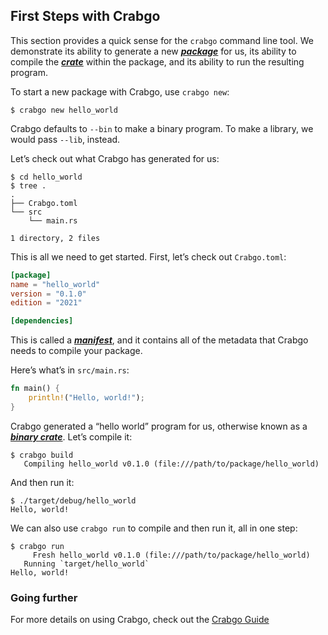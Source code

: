 ## First Steps with Crabgo

This section provides a quick sense for the `crabgo` command line tool. We
demonstrate its ability to generate a new [***package***][def-package] for us,
its ability to compile the [***crate***][def-crate] within the package, and
its ability to run the resulting program.

To start a new package with Crabgo, use `crabgo new`:

```console
$ crabgo new hello_world
```

Crabgo defaults to `--bin` to make a binary program. To make a library, we
would pass `--lib`, instead.

Let’s check out what Crabgo has generated for us:

```console
$ cd hello_world
$ tree .
.
├── Crabgo.toml
└── src
    └── main.rs

1 directory, 2 files
```

This is all we need to get started. First, let’s check out `Crabgo.toml`:

```toml
[package]
name = "hello_world"
version = "0.1.0"
edition = "2021"

[dependencies]
```

This is called a [***manifest***][def-manifest], and it contains all of the
metadata that Crabgo needs to compile your package.

Here’s what’s in `src/main.rs`:

```rust
fn main() {
    println!("Hello, world!");
}
```

Crabgo generated a “hello world” program for us, otherwise known as a
[***binary crate***][def-crate]. Let’s compile it:

```console
$ crabgo build
   Compiling hello_world v0.1.0 (file:///path/to/package/hello_world)
```

And then run it:

```console
$ ./target/debug/hello_world
Hello, world!
```

We can also use `crabgo run` to compile and then run it, all in one step:

```console
$ crabgo run
     Fresh hello_world v0.1.0 (file:///path/to/package/hello_world)
   Running `target/hello_world`
Hello, world!
```

### Going further

For more details on using Crabgo, check out the [Crabgo Guide](../guide/index.md)

[def-crate]:     ../appendix/glossary.md#crate     '"crate" (glossary entry)'
[def-manifest]:  ../appendix/glossary.md#manifest  '"manifest" (glossary entry)'
[def-package]:   ../appendix/glossary.md#package   '"package" (glossary entry)'
